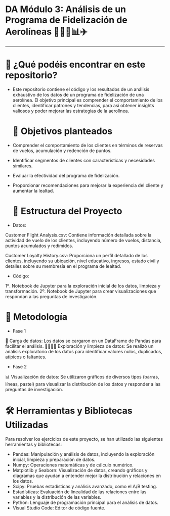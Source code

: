 # DA Módulo 3: Análisis de un Programa de Fidelización de Aerolíneas 👩🏻‍💻📊✈️
-------------------------------------

  # 🔎 ¿Qué podéis encontrar en este repositorio?
  
- Este repositorio contiene el código y los resultados de un análisis exhaustivo de los datos de un programa de fidelización de una aerolínea. El objetivo principal es comprender el comportamiento de los clientes, identificar patrones y tendencias, para así obtener insights valiosos y poder mejorar las estrategias de la aerolínea.

  # 📝 Objetivos planteados 

- Comprender el comportamiento de los clientes en términos de reservas de vuelos, acumulación y redención de puntos.
- Identificar segmentos de clientes con características y necesidades similares.
- Evaluar la efectividad del programa de fidelización.
- Proporcionar recomendaciones para mejorar la experiencia del cliente y aumentar la lealtad.

  # 📍 Estructura del Proyecto

- Datos:

Customer Flight Analysis.csv: Contiene información detallada sobre la actividad de vuelo de los clientes, incluyendo número de vuelos, distancia, puntos acumulados y redimidos.

Customer Loyalty History.csv: Proporciona un perfil detallado de los clientes, incluyendo su ubicación, nivel educativo, ingresos, estado civil y detalles sobre su membresía en el programa de lealtad.

- Código:

1º. Notebook de Jupyter para la exploración inicial de los datos, limpieza y transformación.
2º. Notebook de Jupyter para crear visualizaciones que respondan a las preguntas de investigación.

  # 🧮 Metodología

* Fase 1

🔋 Carga de datos: Los datos se cargaron en un DataFrame de Pandas para facilitar el análisis.
🕵🏻‍♀️🧹 Exploración y limpieza de datos: Se realizó un análisis exploratorio de los datos para identificar valores nulos, duplicados, atípicos o faltantes.

* Fase 2

📊 Visualización de datos: Se utilizaron gráficos de diversos tipos (barras, líneas, pastel) para visualizar la distribución de los datos y responder a las preguntas de investigación.

# 🛠️ Herramientas y Bibliotecas Utilizadas

Para resolver los ejercicios de este proyecto, se han utilizado las siguientes herramientas y bibliotecas:

- Pandas: Manipulación y análisis de datos, incluyendo la exploración inicial, limpieza y preparación de datos.
- Numpy: Operaciones matemáticas y de cálculo numérico.
- Matplotlib y Seaborn: Visualización de datos, creando gráficos y diagramas que ayudan a entender mejor la distribución y relaciones en los datos.
- Scipy: Pruebas estadísticas y análisis avanzado, como el A/B testing.
- Estadísticas: Evaluación de linealidad de las relaciones entre las variables y la distribución de las variables.
- Python: Lenguaje de programación principal para el análisis de datos.
- Visual Studio Code: Editor de código fuente.
